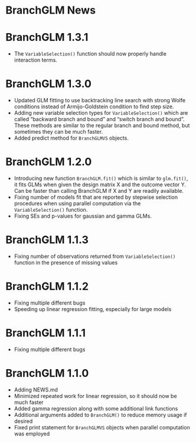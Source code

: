 BranchGLM News
================

# BranchGLM 1.3.1

-   The `VariableSelection()` function should now properly handle
    interaction terms.

# BranchGLM 1.3.0

-   Updated GLM fitting to use backtracking line search with strong
    Wolfe conditions instead of Armijo-Goldstein condition to find step
    size.
-   Adding new variable selection types for `VariableSelection()` which
    are called “backward branch and bound” and “switch branch and
    bound”. These methods are similar to the regular branch and bound
    method, but sometimes they can be much faster.
-   Added predict method for `BranchGLMVS` objects.

# BranchGLM 1.2.0

-   Introducing new function `BranchGLM.fit()` which is similar to
    `glm.fit()`, it fits GLMs when given the design matrix X and the
    outcome vector Y. Can be faster than calling BranchGLM if X and Y
    are readily available.
-   Fixing number of models fit that are reported by stepwise selection
    procedures when using parallel computation via the
    `VariableSelection()` function.
-   Fixing SEs and p-values for gaussian and gamma GLMs.

# BranchGLM 1.1.3

-   Fixing number of observations returned from `VariableSelection()`
    function in the presence of missing values

# BranchGLM 1.1.2

-   Fixing multiple different bugs
-   Speeding up linear regression fitting, especially for large models

# BranchGLM 1.1.1

-   Fixing multiple different bugs

# BranchGLM 1.1.0

-   Adding NEWS.md
-   Minimized repeated work for linear regression, so it should now be
    much faster
-   Added gamma regression along with some additional link functions
-   Additional arguments added to `BranchGLM()` to reduce memory usage
    if desired
-   Fixed print statement for `BranchGLMVS` objects when parallel
    computation was employed
